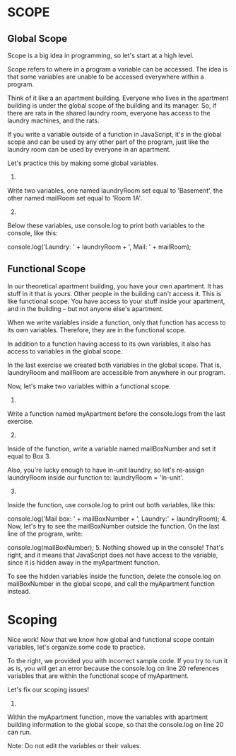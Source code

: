# SCOPE
## Global Scope
Scope is a big idea in programming, so let's start at a high level.

Scope refers to where in a program a variable can be accessed. The idea is that some variables are unable to be accessed everywhere within a program.

Think of it like a an apartment building. Everyone who lives in the apartment building is under the global scope of the building and its manager. So, if there are rats in the shared laundry room, everyone has access to the laundry machines, and the rats.

If you write a variable outside of a function in JavaScript, it's in the global scope and can be used by any other part of the program, just like the laundry room can be used by everyone in an apartment.

Let's practice this by making some global variables.

1.
Write two variables, one named laundryRoom set equal to 'Basement', the other named mailRoom set equal to 'Room 1A'.

2.
Below these variables, use console.log to print both variables to the console, like this:

console.log('Laundry: ' + laundryRoom +  ', Mail: ' + mailRoom);

## Functional Scope
In our theoretical apartment building, you have your own apartment. It has stuff in it that is yours. Other people in the building can't access it. This is like functional scope. You have access to your stuff inside your apartment, and in the building – but not anyone else's apartment.

When we write variables inside a function, only that function has access to its own variables. Therefore, they are in the functional scope.

In addition to a function having access to its own variables, it also has access to variables in the global scope.

In the last exercise we created both variables in the global scope. That is, laundryRoom and mailRoom are accessible from anywhere in our program.

Now, let's make two variables within a functional scope.

1.
Write a function named myApartment before the console.logs from the last exercise.

2.
Inside of the function, write a variable named mailBoxNumber and set it equal to Box 3.

Also, you're lucky enough to have in-unit laundry, so let's re-assign laundryRoom inside our function to: laundryRoom = 'In-unit'.

3.
Inside the function, use console.log to print out both variables, like this:

console.log('Mail box: ' + mailBoxNumber + ', Laundry:' + laundryRoom);
4.
Now, let's try to see the mailBoxNumber outside the function. On the last line of the program, write:

console.log(mailBoxNumber);
5.
Nothing showed up in the console! That's right, and it means that JavaScript does not have access to the variable, since it is hidden away in the myApartment function.

To see the hidden variables inside the function, delete the console.log on mailBoxNumber in the global scope, and call the myApartment function instead.

# Scoping
Nice work! Now that we know how global and functional scope contain variables, let's organize some code to practice.

To the right, we provided you with incorrect sample code. If you try to run it as is, you will get an error because the console.log on line 20 references variables that are within the functional scope of myApartment.

Let's fix our scoping issues!

1.
Within the myApartment function, move the variables with apartment building information to the global scope, so that the console.log on line 20 can run.

Note: Do not edit the variables or their values.

